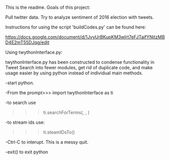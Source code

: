 This is the readme.
Goals of this project:

Pull twitter data.
Try to analyze sentiment of 2016 election with tweets.

Instructions for using the script 'buildCodes.py' can be found here:

https://docs.google.com/document/d/1JvyUrBKupKM3wlrt7eFJTaifYNjtzMBD4E2mT55DJqg/edit

Using twythonInterface.py:

twythonInterface.py has been constructed to condense functionality in
Tweet Search into fewer modules, get rid of duplicate code, and make usage
easier by using python instead of individual main methods.


-start python.

-From the prompt>>> import twythonInterface as ti

-to search use

>>> ti.searchForTerms(<term>, <count>, <fileName>)

-to stream ids use:

>>> ti.steamIDsTo(<fileName>)

-Ctrl-C to interupt.  This is a messy quit.

-exit() to exit python